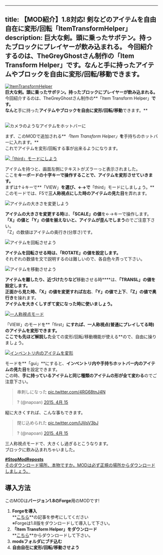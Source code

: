
---
title: 【MOD紹介】1.8対応! 剣などのアイテムを自由自在に変形/回転「ItemTransformHelper」
description: 巨大な剣。頭に乗ったサボテン。持ったブロックにプレイヤーが飲み込まれる。
 今回紹介するのは、TheGreyGhostさん制作の「Item Transform Helper」です。なんと手に持ったアイテムやブロックを自由に変形/回転/移動できます。
---

[![ItemTransformHelper](https://cdn-ak.f.st-hatena.com/images/fotolife/s/sasigume/20210208/20210208164850.png)](#e/6/e6c0e0ff.png "ItemTransformHelper")  
**巨大な剣。頭に乗ったサボテン。持ったブロックにプレイヤーが飲み込まれる。**  
今回紹介するのは、TheGreyGhostさん制作の**「Item Transform Helper」**です。  
なんと**手に持った**アイテムやブロックを自由に変形/回転/移動**できます。**

   
![カメラのようなアイテムをホットバーに](https://cdn-ak.f.st-hatena.com/images/fotolife/s/sasigume/20210208/20210208130557.jpg)

まず、このMODで追加される**_「Item Transform Helper」_**を**手持ちのホットバーに入れます。**  
これでアイテムを変形/回転する事が出来るようになります。

[![「third」モードにしよう](https://cdn-ak.f.st-hatena.com/images/fotolife/s/sasigume/20210208/20210208142612.png)](#6/8/681c5c7a.png "「third」モードにしよう")

アイテムを持つと、画面左側にテキストがズラーっと表示されました。  
ここを**キーボードの十字キーで操作することで、アイテムを変形させていきます。**  
まずは↑↓キーで**「VIEW」**を選び、←→で**「third」モードにしましょう。**  
このモードでは、F5で**三人称視点にした時のアイテムの見た目**を弄れます。

![アイテムの大きさを変更しよう](https://cdn-ak.f.st-hatena.com/images/fotolife/s/sasigume/20210208/20210208164649.png)

**アイテムの大きさを変更する時**は、**「SCALE」の値**を←→キーで操作します。  
**「X」の値と「Y」の値を揃えないと、アイテムが歪んでしまう**のでご注意下さい。  
「Z」の数値はアイテムの奥行き(分厚さ)です。

![アイテムを回転させよう](https://cdn-ak.f.st-hatena.com/images/fotolife/s/sasigume/20210208/20210208125432.png)

**アイテムを回転させる時は、「ROTATE」の値を設定します。**  
それぞれの数値を文で説明するのは難しいので、各自色々弄って下さい。

![アイテムを移動させよう](https://cdn-ak.f.st-hatena.com/images/fotolife/s/sasigume/20210208/20210208180046.png)

**アイテムを離したり、近づけたりなど**移動させる時****は、**「TRANSL」**の値を設定します。  
正面から見た時、**「X」の値を変更すれば左右**、**「Y」の値で上下**、**「Z」の値で奥行き**を操れます。  
**アイテムを大きくしすぎて変になった時に使いましょう。**

[![一人称視点モード](https://cdn-ak.f.st-hatena.com/images/fotolife/s/sasigume/20210208/20210208162148.png)](#d/7/d7266a7b.png "一人称視点モード")

「VIEW」のモードを**「first」**にすれば、**一人称視点(普通にプレイしてる時)のアイテムを変形できます。**  
ここでも先ほど解説した**全ての変形/回転/移動機能が使える**ので、自由に操りましょう。

[![インベントリ内のアイテムを変形](https://cdn-ak.f.st-hatena.com/images/fotolife/s/sasigume/20210208/20210208141351.jpg)](#5/c/5cd65a03.jpg "インベントリ内のアイテムを変形")

モードを**「gui」**にすると、**インベントリ内や手持ちホットバー内のアイテムの見た目**を設定できます。  
この時、**手に持っているアイテムと同じ種類のアイテムの形が全て変わる**のでご注意下さい。

> 串刺しになった [pic.twitter.com/4RG68tnJ4N](http://t.co/4RG68tnJ4N)
> 
> ? (@napoan) [2015, 4月 15](https://twitter.com/napoan/status/588352329037979648)

  
縦に大きくすれば、こんな事もできます。

> 閉じ込められた [pic.twitter.com/lJljlsV3bJ](http://t.co/lJljlsV3bJ)
> 
> ? (@napoan) [2015, 4月 15](https://twitter.com/napoan/status/588354161831378945)

  
三人称視点モードで、大きくし過ぎるとこうなります。  
ブロックに飲み込まれちゃいました。

[**#StopModReposts**  
そのダウンロード場所、本物ですか。MODは必ず正規の場所からダウンロードしましょう。](https://www.napoan.com/stop-mod-reposts/)

## 導入方法

このMODは**バージョン1.8のForge**用のMODです!

1.  **Forgeを導入**  
    **[こちら](/new-way-to-install-mod/#forge-inst)**の記事を参考にしてください  
    ※Forgeは1.8版をダウンロードして導入して下さい。
2.  **「Item Transform Helper」をダウンロード**  
    **[こちら](http://www.minecraftforum.net/forums/mapping-and-modding/minecraft-mods/2342078-item-transform-helper-interactively-rotate-scale "「Item Transform Helper」のダウンロード")**からダウンロードして下さい。
3.  **modsフォルダにブチ込む** 
4.  **自由自在に変形/回転/移動させよう**

